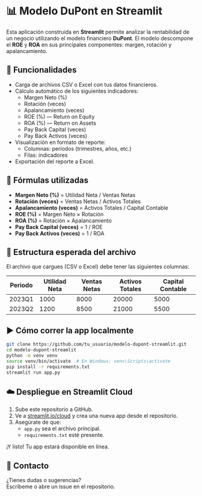 # 📊 Modelo DuPont en Streamlit

Esta aplicación construida en **Streamlit** permite analizar la rentabilidad de un negocio utilizando el modelo financiero **DuPont**. El modelo descompone el **ROE** y **ROA** en sus principales componentes: margen, rotación y apalancamiento.

## 🚀 Funcionalidades

- Carga de archivos CSV o Excel con tus datos financieros.
- Cálculo automático de los siguientes indicadores:
  - Margen Neto (%)
  - Rotación (veces)
  - Apalancamiento (veces)
  - ROE (%) — Return on Equity
  - ROA (%) — Return on Assets
  - Pay Back Capital (veces)
  - Pay Back Activos (veces)
- Visualización en formato de reporte:
  - Columnas: períodos (trimestres, años, etc.)
  - Filas: indicadores
- Exportación del reporte a Excel.

## 🧾 Fórmulas utilizadas

- **Margen Neto (%)** = Utilidad Neta / Ventas Netas  
- **Rotación (veces)** = Ventas Netas / Activos Totales  
- **Apalancamiento (veces)** = Activos Totales / Capital Contable  
- **ROE (%)** = Margen Neto × Rotación  
- **ROA (%)** = Rotación × Apalancamiento  
- **Pay Back Capital (veces)** = 1 / ROE  
- **Pay Back Activos (veces)** = 1 / ROA  

## 📂 Estructura esperada del archivo

El archivo que cargues (CSV o Excel) debe tener las siguientes columnas:

| Periodo | Utilidad Neta | Ventas Netas | Activos Totales | Capital Contable |
|---------|----------------|---------------|------------------|--------------------|
| 2023Q1  | 1000           | 8000          | 20000            | 5000               |
| 2023Q2  | 1200           | 8500          | 21000            | 5500               |

## ▶️ Cómo correr la app localmente

```bash
git clone https://github.com/tu_usuario/modelo-dupont-streamlit.git
cd modelo-dupont-streamlit
python -m venv venv
source venv/bin/activate  # En Windows: venv\Scripts\activate
pip install -r requirements.txt
streamlit run app.py
```

## ☁️ Despliegue en Streamlit Cloud

1. Sube este repositorio a GitHub.
2. Ve a [streamlit.io/cloud](https://streamlit.io/cloud) y crea una nueva app desde el repositorio.
3. Asegúrate de que:
   - `app.py` sea el archivo principal.
   - `requirements.txt` esté presente.

¡Y listo! Tu app estará disponible en línea.

## 📧 Contacto

¿Tienes dudas o sugerencias?  
Escríbeme o abre un issue en el repositorio.